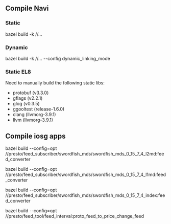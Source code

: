 ## Compile Navi
### Static
bazel build -k //...
### Dynamic 
bazel build -k //... --config dynamic\_linking\_mode
### Static EL8
Need to manually build the following static libs:
* protobuf (v3.3.0)
* gflags (v2.2.1)
* glog (v0.3.5)
* ggooltest (release-1.6.0)
* clang (llvmorg-3.9.1)
* llvm (llvmorg-3.9.1)

## Compile iosg apps
bazel build --config=opt //presto/feed\_subscriber/swordfish\_mds/swordfish\_mds_0\_15\_7\_4\_l2md:feed\_converter


bazel build --config=opt //presto/feed\_subscriber/swordfish\_mds/swordfish\_mds_0\_15\_7\_4\_l1md:feed\_converter


bazel build --config=opt //presto/feed\_subscriber/swordfish\_mds/swordfish\_mds_0\_15\_7\_4\_index:feed\_converter


bazel build --config=opt //presto/feed\_tool/feed\_interval:proto\_feed\_to\_price\_change\_feed
